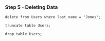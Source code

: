 ### Step 5 - Deleting Data

```
delete from Users where last_name = 'Jones';
```

```
truncate table Users;
```
```
drop table Users;
```